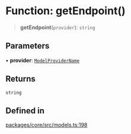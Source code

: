 # Function: getEndpoint()

> **getEndpoint**(`provider`): `string`

## Parameters

• **provider**: [`ModelProviderName`](../enumerations/ModelProviderName.md)

## Returns

`string`

## Defined in

[packages/core/src/models.ts:198](https://github.com/ai16z/eliza/blob/main/packages/core/src/models.ts#L198)
